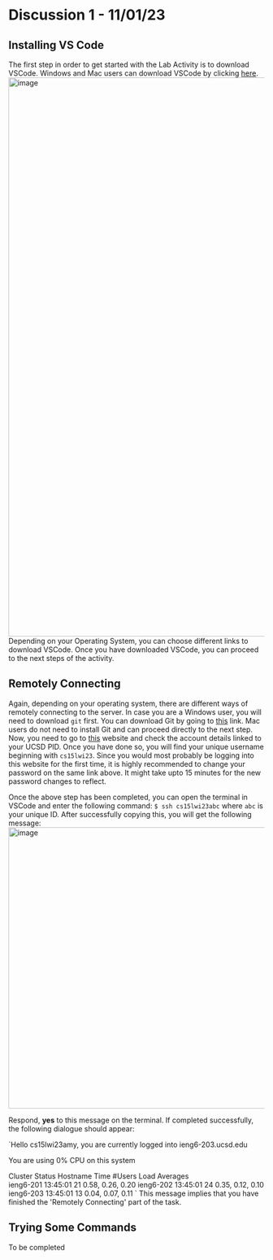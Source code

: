 # Discussion 1 - 11/01/23
## Installing VS Code
The first step in order to get started with the Lab Activity is to download VSCode. 
Windows and Mac users can download VSCode by clicking [here](https://code.visualstudio.com/download). 
<img width="1099" alt="image" src="https://user-images.githubusercontent.com/89179888/211932363-45cabe8e-0edf-42c4-8d5b-f45d10679c3a.png">
Depending on your Operating System, you can choose different links to download VSCode. Once you have downloaded VSCode, you can proceed to the next steps of the activity.

## Remotely Connecting
Again, depending on your operating system, there are different ways of remotely connecting to the server. In case you are a Windows user, you will need to download `git` first. You can download Git by going to [this](https://gitforwindows.org) link. 
Mac users do not need to install Git and can proceed directly to the next step.
Now, you need to go to [this](https://sdacs.ucsd.edu/~icc/index.php) website and check the account details linked to your UCSD PID. Once you have done so, you will find your unique username beginning with `cs15lwi23`. Since you would most probably be logging into this website for the first time, it is highly recommended to change your password on the same link above. It might take upto 15 minutes for the new password changes to reflect.

Once the above step has been completed, you can open the terminal in VSCode and enter the following command:
`$ ssh cs15lwi23abc` where `abc` is your unique ID.
After successfully copying this, you will get the following message:
<img width="553" alt="image" src="https://user-images.githubusercontent.com/89179888/211950027-9b9a88f5-0fd1-46ad-9709-21da90731b57.png">

Respond, **yes** to this message on the terminal.
If completed successfully, the following dialogue should appear:

`Hello cs15lwi23amy, you are currently logged into ieng6-203.ucsd.edu

You are using 0% CPU on this system

Cluster Status 
Hostname     Time    #Users  Load  Averages  
ieng6-201   13:45:01   21  0.58,  0.26,  0.20
ieng6-202   13:45:01   24  0.35,  0.12,  0.10
ieng6-203   13:45:01   13  0.04,  0.07,  0.11
 `
This message implies that you have finished the 'Remotely Connecting' part of the task.

## Trying Some Commands
To be completed


